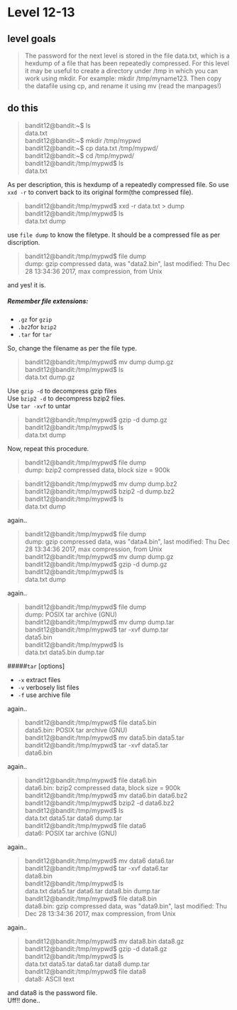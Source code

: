 # Level 12-13


## level goals

> The password for the next level is stored in the file data.txt, which is a hexdump of a file that has been repeatedly compressed. For this level it may be useful to create a directory under /tmp in which you can work using mkdir. For example: mkdir /tmp/myname123. Then copy the datafile using cp, and rename it using mv (read the manpages!)


## do this
> bandit12@bandit:~$ ls  
data.txt  
bandit12@bandit:~$ mkdir /tmp/mypwd  
bandit12@bandit:~$ cp data.txt /tmp/mypwd/  
bandit12@bandit:~$ cd /tmp/mypwd/  
bandit12@bandit:/tmp/mypwd$ ls  
data.txt  


As per description, this is hexdump of a repeatedly compressed file. So use `xxd -r` to convert back to its original form(the compressed file).

> bandit12@bandit:/tmp/mypwd$ xxd -r data.txt > dump  
bandit12@bandit:/tmp/mypwd$ ls   
data.txt  dump   

use `file dump` to know the filetype. It should be a compressed file as per discription.  
> bandit12@bandit:/tmp/mypwd$ file dump   
dump: gzip compressed data, was "data2.bin", last modified: Thu Dec 28 13:34:36 2017, max compression, from Unix   

and yes! it is.
  
##### Remember file extensions:

* `.gz` for `gzip`  
* `.bz2`for `bzip2`  
* `.tar` for `tar`  

So, change the filename as per the file type.
  
> bandit12@bandit:/tmp/mypwd$ mv dump dump.gz  
bandit12@bandit:/tmp/mypwd$ ls   
data.txt  dump.gz    

Use `gzip -d` to decompress gzip files  
Use `bzip2 -d` to decompress bzip2 files.  
Use `tar -xvf` to untar  
> bandit12@bandit:/tmp/mypwd$ gzip -d dump.gz     
bandit12@bandit:/tmp/mypwd$ ls    
data.txt  dump      

Now, repeat this procedure.  

> bandit12@bandit:/tmp/mypwd$ file dump  
dump: bzip2 compressed data, block size = 900k  
  
> bandit12@bandit:/tmp/mypwd$ mv dump dump.bz2
bandit12@bandit:/tmp/mypwd$ bzip2 -d dump.bz2  
bandit12@bandit:/tmp/mypwd$ ls  
data.txt  dump

again..  

>bandit12@bandit:/tmp/mypwd$ file dump  
dump: gzip compressed data, was "data4.bin", last modified: Thu Dec 28 13:34:36 2017, max compression, from Unix  
bandit12@bandit:/tmp/mypwd$ mv dump dump.gz  
bandit12@bandit:/tmp/mypwd$ gzip -d  dump.gz    
bandit12@bandit:/tmp/mypwd$ ls   
data.txt  dump  

again..

> bandit12@bandit:/tmp/mypwd$ file dump   
dump: POSIX tar archive (GNU)  
bandit12@bandit:/tmp/mypwd$ mv dump dump.tar  
bandit12@bandit:/tmp/mypwd$ tar -xvf dump.tar   
data5.bin  
bandit12@bandit:/tmp/mypwd$ ls  
data.txt  data5.bin  dump.tar

#####`tar`  [options]  
* `-x` extract files
* `-v` verbosely list files
* `-f` use archive file 

         
again..

> bandit12@bandit:/tmp/mypwd$ file data5.bin  
data5.bin: POSIX tar archive (GNU)  
bandit12@bandit:/tmp/mypwd$ mv data5.bin   data5.tar  
bandit12@bandit:/tmp/mypwd$ tar -xvf data5.tar  
data6.bin  

again..

> bandit12@bandit:/tmp/mypwd$ file data6.bin  
data6.bin: bzip2 compressed data, block size = 900k  
bandit12@bandit:/tmp/mypwd$ mv data6.bin data6.bz2  
bandit12@bandit:/tmp/mypwd$ bzip2 -d data6.bz2  
bandit12@bandit:/tmp/mypwd$ ls  
data.txt  data5.tar  data6  dump.tar  
bandit12@bandit:/tmp/mypwd$ file data6  
data6: POSIX tar archive (GNU)

again..

> bandit12@bandit:/tmp/mypwd$ mv data6 data6.tar  
bandit12@bandit:/tmp/mypwd$ tar -xvf data6.tar  
data8.bin  
bandit12@bandit:/tmp/mypwd$ ls  
data.txt  data5.tar  data6.tar  data8.bin    dump.tar  
bandit12@bandit:/tmp/mypwd$ file data8.bin  
data8.bin: gzip compressed data, was "data9.bin", last modified: Thu Dec 28 13:34:36 2017, max compression, from Unix  

again..

> bandit12@bandit:/tmp/mypwd$ mv data8.bin   data8.gz  
bandit12@bandit:/tmp/mypwd$ gzip -d data8.gz  
bandit12@bandit:/tmp/mypwd$ ls  
data.txt  data5.tar  data6.tar  data8  dump.tar  
bandit12@bandit:/tmp/mypwd$ file data8  
data8: ASCII text   

and data8 is the password file.  
Uff!! done..

